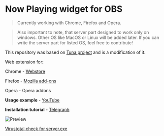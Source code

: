 # Now Playing widget for OBS

> Currently working with Chrome, Firefox and Opera.

> Also important to note, that server part designed to work only on windows. Other OS like MacOS or Linux will be added later. If you can write the server part for listed OS, feel free to contribute!

This repository was based on [Tuna project](https://obsproject.com/forum/resources/tuna.843/) and is a modification of it.

Web extension for:

Chrome - [Webstore](https://chrome.google.com/webstore/detail/now-playing-obs/ggkicimibhpmfkoepnlbbdomnkfkmcie)

Firefox - [Mozilla add-ons](https://addons.mozilla.org/ru/firefox/addon/now-playing-obs/)

Opera - Opera addons


**Usage example** - [YouTube](https://www.youtube.com/watch?v=1kKZyg3AEGY)

**Installation tutorial** - [Telegraph](https://telegra.ph/Installtion-guide-for-Now-Playing---OBS-widget-08-24)




![Preview](https://i.ibb.co/stQ8JFW/Screenshot-2023-08-04-03-59-00.png)

[Virustotal check for server.exe](https://www.virustotal.com/gui/file/4184c30fa08374eb68b41618515d8b2cb62968b9e260d42780dff60aa2201c98/detection)

